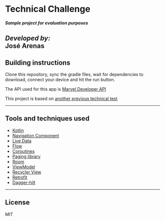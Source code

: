 
# Technical Challenge
#### _Sample project for evaluation purposes_
_Developed by:_  
José Arenas
---  

## Building instructions
Clone this repository, sync the gradle files, wait for dependencies to download, connect your device and hit the run button.

The API used for this app is [Marvel Developer API](https://developer.marvel.com/)

This project is based on [another previous technical test](https://github.com/arenas782/themoviedb)
  
---  

## Tools and techniques used

- [Kotlin](https://kotlinlang.org/)
- [Navigation Component](https://developer.android.com/guide/navigation/navigation-getting-started)
- [Live Data](https://developer.android.com/topic/libraries/architecture/livedata)
- [Flow](https://developer.android.com/kotlin/flow)
- [Coroutines](https://developer.android.com/kotlin/coroutines)
- [Paging library](https://developer.android.com/topic/libraries/architecture/paging/v3-overview?hl=es-419)
- [Room](https://developer.android.com/training/data-storage/room)
- [ViewModel](https://developer.android.com/topic/libraries/architecture/viewmodel)
- [Recycler View](https://developer.android.com/guide/topics/ui/layout/recyclerview)
- [Retrofit](https://square.github.io/retrofit/)
- [Dagger-hilt](https://developer.android.com/training/dependency-injection/hilt-android)

---  
## License

MIT